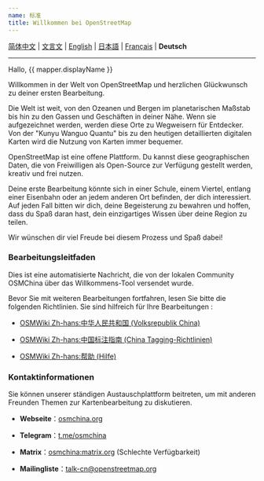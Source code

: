 ```yaml
---
name: 标准
title: Willkommen bei OpenStreetMap
---
```


[简体中文](https://osmchina.org/pages/welcome/default/zh-Hans.html) | [文言文](https://osmchina.org/pages/welcome/default/zh-classical.html) | [English](https://osmchina.org/pages/welcome/default/en.html) | [日本語](https://osmchina.org/pages/welcome/default/ja.html) | [Français](https://osmchina.org/pages/welcome/default/fr.html) | **Deutsch**

<hr/>

Hallo, {{ mapper.displayName }}

Willkommen in der Welt von OpenStreetMap und herzlichen Glückwunsch zu deiner ersten Bearbeitung.

Die Welt ist weit, von den Ozeanen und Bergen im planetarischen Maßstab bis hin zu den Gassen und Geschäften in deiner Nähe. Wenn sie aufgezeichnet werden, werden diese Orte zu Wegweisern für Entdecker. Von der "Kunyu Wanguo Quantu" bis zu den heutigen detaillierten digitalen Karten wird die Nutzung von Karten immer bequemer.

OpenStreetMap ist eine offene Plattform. Du kannst diese geographischen Daten, die von Freiwilligen als Open-Source zur Verfügung gestellt werden, kreativ und frei nutzen.

Deine erste Bearbeitung könnte sich in einer Schule, einem Viertel, entlang einer Eisenbahn oder an jedem anderen Ort befinden, der dich interessiert. Auf jeden Fall bitten wir dich, deine Begeisterung zu bewahren und hoffen, dass du Spaß daran hast, dein einzigartiges Wissen über deine Region zu teilen.

Wir wünschen dir viel Freude bei diesem Prozess und Spaß dabei!

### Bearbeitungsleitfaden

Dies ist eine automatisierte Nachricht, die von der lokalen Community OSMChina über das Willkommens-Tool versendet wurde.

Bevor Sie mit weiteren Bearbeitungen fortfahren, lesen Sie bitte die folgenden Richtlinien. Sie sind hilfreich für Ihre Bearbeitungen :

* [OSMWiki Zh-hans:中华人民共和国 (Volksrepublik China)](https://wiki.openstreetmap.org/wiki/Zh-hans:%E4%B8%AD%E5%8D%8E%E4%BA%BA%E6%B0%91%E5%85%B1%E5%92%8C%E5%9B%BD)

* [OSMWiki Zh-hans:中国标注指南 (China Tagging-Richtlinien)](https://wiki.openstreetmap.org/wiki/Zh-hans:%E4%B8%AD%E5%9B%BD%E6%A0%87%E6%B3%A8%E6%8C%87%E5%8D%97)

* [OSMWiki Zh-hans:帮助 (Hilfe)](https://wiki.openstreetmap.org/wiki/Zh-hans:%E5%B8%AE%E5%8A%A9)

### Kontaktinformationen

Sie können unserer ständigen Austauschplattform beitreten, um mit anderen Freunden Themen zur Kartenbearbeitung zu diskutieren.

* **Webseite**：[osmchina.org](https://osmchina.org)

* **Telegram**：[t.me/osmchina](https://t.me/osmchina)

* **Matrix**：[osmchina:matrix.org](https://matrix.to/#/#osmchina:matrix.org) (Schlechte Verfügbarkeit)

* **Mailingliste**：[talk-cn@openstreetmap.org](mailto:talk-cn@openstreetmap.org)
